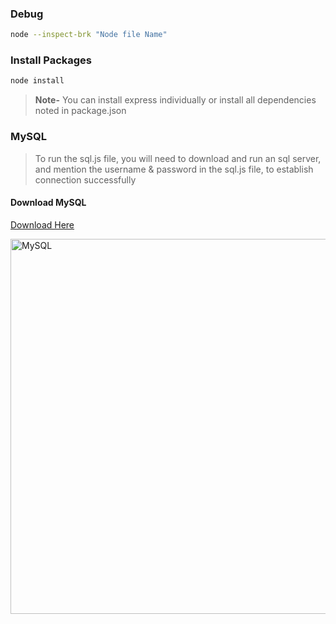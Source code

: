 ### Debug

```bash
node --inspect-brk "Node file Name"
```

### Install Packages

```bash
node install
```

> **Note-** You can install express individually or install all dependencies noted in package.json

### MySQL

> To run the sql.js file, you will need to download and run an sql server,
> and mention the username & password in the sql.js file, to establish connection successfully

#### Download MySQL

[Download Here](https://dev.mysql.com/downloads/mysql/)

<a href="https://dev.mysql.com/downloads/mysql" target="_blank">
<img src="https://pngimg.com/uploads/mysql/mysql_PNG35.png" width="600" alt="MySQL">
</a>
